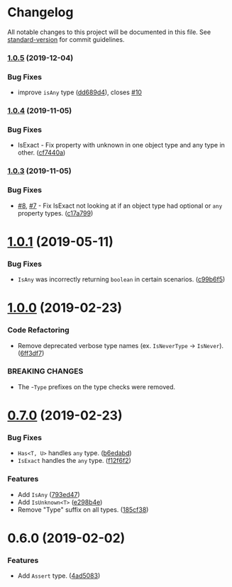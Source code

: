 # Changelog

All notable changes to this project will be documented in this file. See [standard-version](https://github.com/conventional-changelog/standard-version) for commit guidelines.

### [1.0.5](https://github.com/dsherret/conditional-type-checks/compare/v1.0.4...v1.0.5) (2019-12-04)


### Bug Fixes

* improve `isAny` type ([dd689d4](https://github.com/dsherret/conditional-type-checks/commit/dd689d4)), closes [#10](https://github.com/dsherret/conditional-type-checks/issues/10)



### [1.0.4](https://github.com/dsherret/conditional-type-checks/compare/v1.0.3...v1.0.4) (2019-11-05)


### Bug Fixes

* IsExact - Fix property with unknown in one object type and any type in other. ([cf7440a](https://github.com/dsherret/conditional-type-checks/commit/cf7440a))



### [1.0.3](https://github.com/dsherret/conditional-type-checks/compare/v1.0.1...v1.0.3) (2019-11-05)


### Bug Fixes

* [#8](https://github.com/dsherret/conditional-type-checks/issues/8), [#7](https://github.com/dsherret/conditional-type-checks/issues/7) - Fix IsExact not looking at if an object type had optional or `any` property types. ([c17a799](https://github.com/dsherret/conditional-type-checks/commit/c17a799))



<a name="1.0.1"></a>
# [1.0.1](https://github.com/dsherret/conditional-type-checks/compare/v1.0.0...v1.0.1) (2019-05-11)


### Bug Fixes

* `IsAny` was incorrectly returning `boolean` in certain scenarios. ([c99b6f5](https://github.com/dsherret/conditional-type-checks/commit/c99b6f5))

<a name="1.0.0"></a>
# [1.0.0](https://github.com/dsherret/conditional-type-checks/compare/v0.7.0...v1.0.0) (2019-02-23)


### Code Refactoring

* Remove deprecated verbose type names (ex. `IsNeverType` -> `IsNever`). ([6ff3df7](https://github.com/dsherret/conditional-type-checks/commit/6ff3df7))


### BREAKING CHANGES

* The -`Type` prefixes on the type checks were removed.



<a name="0.7.0"></a>
# [0.7.0](https://github.com/dsherret/conditional-type-checks/compare/v0.6.0...v0.7.0) (2019-02-23)


### Bug Fixes

* `Has<T, U>` handles `any` type. ([b6edabd](https://github.com/dsherret/conditional-type-checks/commit/b6edabd))
* `IsExact` handles the `any` type. ([f12f6f2](https://github.com/dsherret/conditional-type-checks/commit/f12f6f2))


### Features

* Add `IsAny` ([793ed47](https://github.com/dsherret/conditional-type-checks/commit/793ed47))
* Add `IsUnknown<T>` ([e298b4e](https://github.com/dsherret/conditional-type-checks/commit/e298b4e))
* Remove "Type" suffix on all types. ([185cf38](https://github.com/dsherret/conditional-type-checks/commit/185cf38))



<a name="0.6.0"></a>
# 0.6.0 (2019-02-02)


### Features

* Add `Assert` type. ([4ad5083](https://github.com/dsherret/conditional-type-checks/commit/4ad5083))

